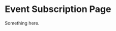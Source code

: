 [title]: # (Event Subscription Page)
[tags]: # (XXX)
[priority]: # (2750)
# Event Subscription Page
Something here.
